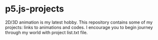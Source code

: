 # p5.js-projects
2D/3D animation is my latest hobby. This repository contains some of my projects: links to animations and codes. I encourage you to begin journey through my world with project list.txt file.
